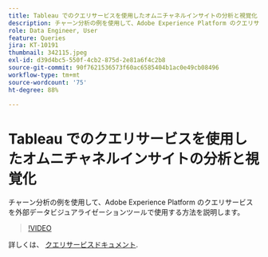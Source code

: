 ```yaml
---
title: Tableau でのクエリサービスを使用したオムニチャネルインサイトの分析と視覚化
description: チャーン分析の例を使用して、Adobe Experience Platform のクエリサービスを外部データビジュアライゼーションツールで使用する方法を説明します。
role: Data Engineer, User
feature: Queries
jira: KT-10191
thumbnail: 342115.jpeg
exl-id: d39d4bc5-550f-4cb2-875d-2e81a6f4c2b8
source-git-commit: 90f7621536573f60ac6585404b1ac0e49cb08496
workflow-type: tm+mt
source-wordcount: '75'
ht-degree: 88%

---
```


# Tableau でのクエリサービスを使用したオムニチャネルインサイトの分析と視覚化

チャーン分析の例を使用して、Adobe Experience Platform のクエリサービスを外部データビジュアライゼーションツールで使用する方法を説明します。

>[!VIDEO](https://video.tv.adobe.com/v/342115?quality=12&learn=on)

詳しくは、 [クエリサービスドキュメント](https://experienceleague.adobe.com/docs/experience-platform/query/home.html?lang=ja).
